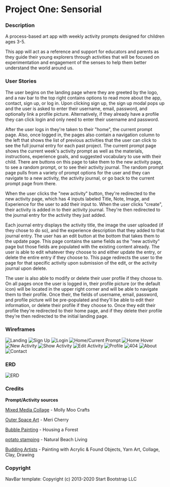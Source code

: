 # **Project One: Sensorial**

### **Description**
A process-based art app with weekly activity prompts designed for children ages 3-5.

This app will act as a reference and support for educators and parents as they guide their young explorers through activities that will be focused on experimentation and engagement of the senses to help them better understand the world around us. 

### **User Stories**

The user begins on the landing page where they are greeted by the logo, and a nav bar to the top right contains options to read more about the app, contact, sign up, or log in. 
Upon clicking sign up, the sign up modal pops up and the user is asked to enter their username, email, password, and optionally link a profile picture. Alternatively, if they already have a profile they can click login and only need to enter their username and password. 

After the user logs in they're taken to their "home", the current prompt page. Also, once logged in, the pages also contain a navigation column to the left that shows the list of previous activities that the user can click to see the full journal entry for each past project. The current prompt page shows the current week's activity prompt as well as the materials, instructions, experience goals, and suggested vocabulary to use with their child. There are buttons on this page to take them to the new activity page, to see a random prompt, or to see their activity journal. The random prompt page pulls from a variety of prompt options for the user and they can navigate to a new activity, the activity journal, or go back to the current prompt page from there. 

When the user clicks the "new activity" button, they're redirected to the new activity page, which has 4 inputs labeled Title, Note, Image, and Experience for the user to add their input to. When the user clicks "create", their activity is added in to their activity journal. They're then redirected to the journal entry for the activity they just added. 

Each journal entry displays the activity title, the image the user uploaded (if they chose to do so), and the experience description that they added to that journal entry. The user has an edit button at the bottom that takes them to the update page. This page contains the same fields as the "new activity" page but those fields are populated with the existing content already. The user is able to edit whatever they choose to and either update the entry, or delete the entire entry if they choose to. This page redirects the user to the page for that specific activity upon submission of the edit, or the activity journal upon delete. 

The user is also able to modify or delete their user profile if they choose to. On all pages once the user is logged in, their profile picture (or the default icon) will be located in the upper right corner and will be able to navigate them to their profile. Once their, the fields of username, email, password, and profile picture will be pre-populated and they'll be able to edit their information, or delete their profile if they choose to. Once they edit their profile they're redirected to their home page, and if they delete their profile they're then redirected to the initial landing page. 

### **Wireframes**
![Landing](https://i.imgur.com/EnRH2fd.png)
![Sign Up](https://i.imgur.com/KatmC07.png)
![Login](https://i.imgur.com/YKEZdr4.png)
![Home/Current Prompt](https://i.imgur.com/suAKOSd.png)
![Home Hover](https://i.imgur.com/5wXYr1k.png)
![New Activity](https://i.imgur.com/1tvK1j4.png)
![Show Activity](https://i.imgur.com/9xbDzpd.png)
![Edit Activity](https://i.imgur.com/Yqj8fIS.png)
![Profile](https://i.imgur.com/zlR1Av6.png)
![404](https://i.imgur.com/500ddVu.png)
![About](https://i.imgur.com/KQQRBkb.png)
![Contact](https://i.imgur.com/DX82IkT.png)

### **ERD**
![ERD](https://i.imgur.com/2sa2UQY.png) 

### **Credits** 
**Prompt/Activity sources**

[Mixed Media Collage](http://mollymoocrafts.com/art-project-for-kids-collage/) - Molly Moo Crafts

[Outer Space Art](http://mericherry.com/2013/11/23/art-adventures-in-outer-space-reggio-inspired-murals-on-tin-foil/) - Meri Cherry

[Bubble Painting](http://www.housingaforest.com/bubble-painting/) - Housing a Forest

[potato stamping](https://www.naturalbeachliving.com/potato-stamping-pumpkins-preschool-activity/) - Natural Beach Living

[Budding Artists](https://www.budding-artists.org/) - Painting with Acrylic & Found Objects, Yarn Art, Collage, Clay, Drawing
  
### **Copyright**
NavBar template: Copyright (c) 2013-2020 Start Bootstrap LLC 
 